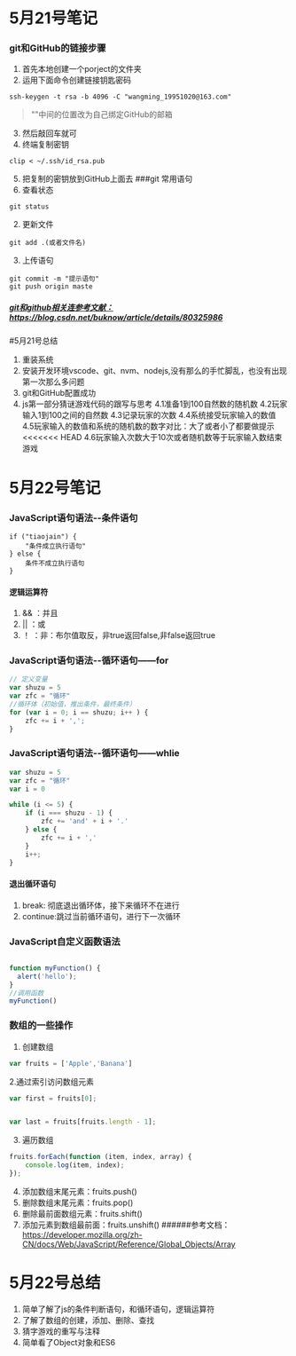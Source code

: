 # 5月21号笔记
### git和GitHub的链接步骤
1. 首先本地创建一个porject的文件夹
2. 运用下面命令创建链接钥匙密码
```git
ssh-keygen -t rsa -b 4096 -C "wangming_19951020@163.com"
```
>""中间的位置改为自己绑定GitHub的邮箱

3. 然后敲回车就可
4. 终端复制密钥
```git
clip < ~/.ssh/id_rsa.pub
```
5. 把复制的密钥放到GitHub上面去
###git 常用语句
1. 查看状态
```git
git status
```
2. 更新文件
```git
git add .(或者文件名)
```
3. 上传语句
```git
git commit -m "提示语句"
git push origin maste
```

##### [git和github相关连参考文献：](https://blog.csdn.net/buknow/article/details/80325986)<https://blog.csdn.net/buknow/article/details/80325986>
#5月21号总结
1. 重装系统
2. 安装开发环境vscode、git、nvm、nodejs,没有那么的手忙脚乱，也没有出现第一次那么多问题
3. git和GitHub配置成功
4. js第一部分猜谜游戏代码的跟写与思考
4.1准备1到100自然数的随机数
4.2玩家输入1到100之间的自然数
4.3记录玩家的次数
4.4系统接受玩家输入的数值
4.5玩家输入的数值和系统的随机数的数字对比：大了或者小了都要做提示
<<<<<<< HEAD
4.6玩家输入次数大于10次或者随机数等于玩家输入数结束游戏


# 5月22号笔记
### JavaScript语句语法--条件语句
```javsscript
if ("tiaojain") {
    "条件成立执行语句"
} else {
    条件不成立执行语句
}
```
#### 逻辑运算符
1. && ：并且
2. || ：或
3. ！ ：非：布尔值取反，非true返回false,非false返回true
### JavaScript语句语法--循环语句——for
```javascript
// 定义变量
var shuzu = 5
var zfc = "循环"
//循环体（初始值，推出条件，最终条件）
for (var i = 0; i == shuzu; i++ ) {
    zfc += i + ',';
}
```
### JavaScript语句语法--循环语句——whlie
```javascript
var shuzu = 5
var zfc = "循环"
var i = 0

while (i <= 5) {
    if (i === shuzu - 1) {
        zfc += 'and' + i + '.' 
    } else {
        zfc += i + ','
    }
    i++;
}
```
#### 退出循环语句
1. break: 彻底退出循环体，接下来循环不在进行
2. continue:跳过当前循环语句，进行下一次循环
### JavaScript自定义函数语法
```javascript

function myFunction() {
  alert('hello');
}
//调用函数
myFunction()
```
### 数组的一些操作
1. 创建数组
```javascript
var fruits = ['Apple','Banana']
```
2.通过索引访问数组元素
```javascript
var first = fruits[0];


var last = fruits[fruits.length - 1];
```
3. 遍历数组
```javascript
fruits.forEach(function (item, index, array) {
    console.log(item, index);
});
```
4. 添加数组末尾元素：fruits.push()
5. 删除数组末尾元素：fruits.pop()
6. 删除最前面数组元素：fruits.shift()
7. 添加元素到数组最前面：fruits.unshift()
######参考文档：<https://developer.mozilla.org/zh-CN/docs/Web/JavaScript/Reference/Global_Objects/Array>
# 5月22号总结
1. 简单了解了js的条件判断语句，和循环语句，逻辑运算符
2. 了解了数组的创建，添加、删除、查找
3. 猜字游戏的重写与注释
4. 简单看了Object对象和ES6

